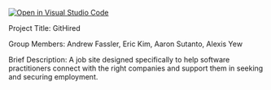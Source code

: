 [![Open in Visual Studio Code](https://classroom.github.com/assets/open-in-vscode-2e0aaae1b6195c2367325f4f02e2d04e9abb55f0b24a779b69b11b9e10269abc.svg)](https://classroom.github.com/online_ide?assignment_repo_id=19676634&assignment_repo_type=AssignmentRepo)

Project Title: GitHired

Group Members: Andrew Fassler, Eric Kim, Aaron Sutanto, Alexis Yew

Brief Description: A job site designed specifically to help software practitioners connect with the right companies and support them in seeking and securing employment.